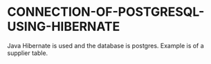 # CONNECTION-OF-POSTGRESQL-USING-HIBERNATE
Java Hibernate is used and the database is postgres. Example is of a supplier table.
